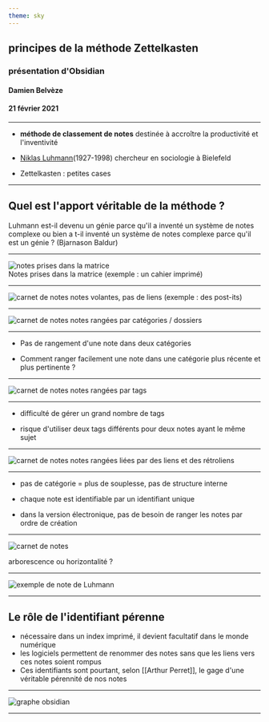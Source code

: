 ```yaml
---
theme: sky
---
```


## principes de la méthode Zettelkasten
### présentation d'Obsidian
#### Damien Belvèze
#### 21 février 2021

---

- **méthode de classement de notes** destinée à accroître la productivité et l'inventivité

- [Niklas Luhmann](https://en.wikipedia.org/wiki/Niklas_Luhmann)(1927-1998) chercheur en sociologie à Bielefeld

- Zettelkasten : petites cases


---
## Quel est l'apport véritable de la méthode ?


Luhmann est-il devenu un génie parce qu'il a inventé un système de notes complexe ou bien a t-il inventé un système de notes complexe parce qu'il est un génie ? (Bjarnason Baldur)

---

 ![notes prises dans la matrice](images/zettelkasten1B.png)       
Notes prises dans la matrice (exemple : un cahier imprimé) 

---

![carnet de notes](images/zettelkasten2B.png)
notes volantes, pas de liens (exemple : des post-its)

---

![carnet de notes](images/zettelkasten3B.png)
notes rangées par catégories / dossiers 

---

- Pas de rangement d'une note dans deux catégories 

- Comment ranger facilement une note dans une catégorie plus récente et plus pertinente ? <!-- element class="fragment" data-fragment-index="1" -->

---

![carnet de notes](images/zettelkasten4B.png)
notes rangées par tags 

---

- difficulté de gérer un grand nombre de tags

- risque d'utiliser deux tags différents pour deux notes ayant le même sujet

---

 ![carnet de notes](images/zettelkasten5B.png)
notes rangées liées par des liens et des rétroliens

---

- pas de catégorie = plus de souplesse, pas de structure interne

- chaque note est identifiable par un identifiant unique

- dans la version électronique, pas de besoin de ranger les notes par ordre de création

---

 
![carnet de notes](images/zettelkasten7.jpg)

arborescence ou horizontalité ?

---

![exemple de note de Luhmann](images/zettelkasten8B.png)

--- 

## Le rôle de l'identifiant pérenne

- nécessaire dans un index imprimé, il devient facultatif dans le monde numérique
- les logiciels permettent de renommer des notes sans que les liens vers ces notes soient rompus
- Ces identifiants sont pourtant, selon [[Arthur Perret]], le gage d'une véritable pérennité de nos notes
	
---

![graphe obsidian](images/graphe_obsidian2.png)

---
